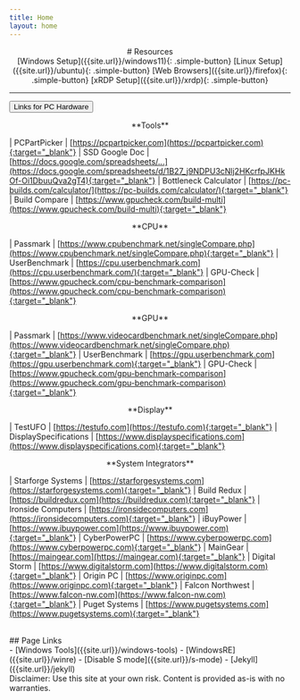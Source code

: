 ```yaml
---
title: Home
layout: home
---
```


<div align="center" markdown="1">
# Resources
</div>

<div align="center" markdown="1">
[Windows Setup]({{site.url}}/windows11){: .simple-button}
[Linux Setup]({{site.url}}/ubuntu){: .simple-button}
[Web Browsers]({{site.url}}/firefox){: .simple-button}
[xRDP Setup]({{site.url}}/xrdp){: .simple-button}
</div>

----

<button class="collapsible" id="links">Links for PC Hardware</button>
<div class="content" id="links-data" markdown="1">

<div align="center" markdown="1">
**Tools**
</div>

| PCPartPicker | [https://pcpartpicker.com](https://pcpartpicker.com){:target="_blank"}
| SSD Google Doc | [https://docs.google.com/spreadsheets/...](https://docs.google.com/spreadsheets/d/1B27_j9NDPU3cNlj2HKcrfpJKHkOf-Oi1DbuuQva2gT4){:target="_blank"}
| Bottleneck Calculator | [https://pc-builds.com/calculator/](https://pc-builds.com/calculator/){:target="_blank"}
| Build Compare | [https://www.gpucheck.com/build-multi](https://www.gpucheck.com/build-multi){:target="_blank"}

<div align="center" markdown="1">
**CPU**
</div>

| Passmark | [https://www.cpubenchmark.net/singleCompare.php](https://www.cpubenchmark.net/singleCompare.php){:target="_blank"}
| UserBenchmark | [https://cpu.userbenchmark.com](https://cpu.userbenchmark.com/){:target="_blank"}
| GPU-Check | [https://www.gpucheck.com/cpu-benchmark-comparison](https://www.gpucheck.com/cpu-benchmark-comparison){:target="_blank"}

<div align="center" markdown="1">
**GPU**
</div>

| Passmark | [https://www.videocardbenchmark.net/singleCompare.php](https://www.videocardbenchmark.net/singleCompare.php){:target="_blank"}
| UserBenchmark | [https://gpu.userbenchmark.com](https://gpu.userbenchmark.com){:target="_blank"}
| GPU-Check | [https://www.gpucheck.com/gpu-benchmark-comparison](https://www.gpucheck.com/gpu-benchmark-comparison){:target="_blank"}

<div align="center" markdown="1">
**Display**
</div>

| TestUFO | [https://testufo.com](https://testufo.com){:target="_blank"}
| DisplaySpecifications | [https://www.displayspecifications.com](https://www.displayspecifications.com){:target="_blank"}

<div align="center" markdown="1">
**System Integrators**
</div>

| Starforge Systems | [https://starforgesystems.com](https://starforgesystems.com){:target="_blank"}
| Build Redux  | [https://buildredux.com](https://buildredux.com){:target="_blank"}
| Ironside Computers | [https://ironsidecomputers.com](https://ironsidecomputers.com){:target="_blank"}
| iBuyPower | [https://www.ibuypower.com](https://www.ibuypower.com){:target="_blank"}
| CyberPowerPC | [https://www.cyberpowerpc.com](https://www.cyberpowerpc.com){:target="_blank"}
| MainGear | [https://maingear.com](https://maingear.com){:target="_blank"}
| Digital Storm | [https://www.digitalstorm.com](https://www.digitalstorm.com){:target="_blank"}
| Origin PC | [https://www.originpc.com](https://www.originpc.com){:target="_blank"}
| Falcon Northwest | [https://www.falcon-nw.com](https://www.falcon-nw.com){:target="_blank"}
| Puget Systems | [https://www.pugetsystems.com](https://www.pugetsystems.com){:target="_blank"}

</div>
<br>

<div id="centered">
<div id="div1" markdown="1">
## Page Links
</div>
<div id="div2"  markdown="1">
- [Windows Tools]({{site.url}}/windows-tools)
- [WindowsRE]({{site.url}}/winre)
- [Disable S mode]({{site.url}}/s-mode)
- [Jekyll]({{site.url}}/jekyll)
</div>
</div>

<div id="disclaimer-bar">
  Disclaimer: Use this site at your own risk. Content is provided as-is with no warranties.
</div>

